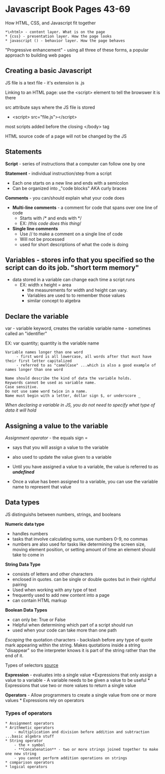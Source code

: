 # Javascript Book Pages 43-69

How HTML, CSS, and Javascript fit together

    *\<html> - content layer. What is on the page
    * {css} - presentation layer. How the page looks
    * javascript () - behavior layer. How the page behaves

"Progressive enhancement" - using all three of these forms, a popular approach to building web pages 

## Creating a basic Javascript

JS file is a text file - it's extension is .js  

Linking to an HTML page: use the \<script> element to tell the browswer it is there

src attribute says where the JS file is stored
*  \<script> src="file.js">\</script>

most scripts added before the closing \</body> tag

HTML source code of a page will not be changed by the JS

## Statements

**Script** - series of instructions that a computer can follow one by one

**Statement** - individual instruction/step from a script
* Each one starts on a new line and ends with a semicolon
* Can be organized into _"code blocks" AKA curly braces

**Comments** - you can/should explain what your code does
* **Multi-line comments** - a comment for code that spans over one line of code
    * Starts with /* and ends with */
    - EX: \/*this code does this thing*/
* **Single line comments**
    * Use // to make a comment on a single line of code
    * Will not be processed 
    * used for short descriptions of what the code is doing

## Variables - stores info that you specified so the script can do its job. "short term memory"
* data stored in a variable can change each time a script runs  
    * EX: width x height = area
        - the measurements for width and height can vary.
        - Variables are used to to remember those values
        - similar concept to algebra

## Declare the variable

var - variable keyword, creates the variable
    variable name - sometimes called an "identifier"

EX: var quantity;
        quantity is the variable name

    Variable names longer than one word 
         - first word is all lowercase, all words after that must have their first letter capitalized
         - referred to as "camelCase" ...which is also a good example of names longer than one word
    
    Name should describe the kind of data the variable holds.
    Keywords cannot be used as variable name.
    Case sensitive.
    Do not use same word twice in a name.
    Name must begin with a letter, dollar sign $, or underscore _
    
_When declaring a variable in JS, you do not need to specify what type of data it will hold_

## Assigning a value to the variable 

_Assignment operator_ - the equals sign =
* says that you will assign a value to the variable
* also used to update the value given to a variable
* Until you have assigned a value to a variable, the value is referred to as **_undefined_**

* Once a value has been assigned to a variable, you can use the variable name to represent that value

## Data types

JS distinguishs between numbers, strings, and booleans

**Numeric data type**
* handles numbers
* tasks that involve calculating sums, use numbers 0-9, no commas
* numbers are also used for tasks like determining the screen size, moving element position, or setting amount of time an element should take to come in

**String Data Type**
* consists of letters and other characters
* enclosed in quotes. can be single or double quotes but in their rightful pairing
* Used when working with any type of text
* frequently used to add new content into a page
* can contain HTML markup


**Boolean Data Types** 
* can only be: True or False
* Helpful when determining which part of a script should run
* used when your code can take more than one path

_Escaping_ the quotation characters - backslash before any type of quote mark appearing within the string. Makes quotations inside a string "disappear" so the interpreter knows it is part of the string rather than the end of it. 

Types of selectors 
    [source](https://www.w3schools.com/css/css_selectors.asp)

**Expression** - evaluates into a single value
    *Expressions that only assign a value to a variable
        - A variable needs to be given a value to be useful
    * Expressions that use two or more values to return a single value

**Operators** - Allow programmers to create a single value from one or more values
    * Expressions rely on operators
### Types of operators
    * Assignment operators
    * Arithmetic operators 
        - multiplication and division before addition and subtraction ...basic algebra stuff
    * String operator
        - the + symbol
        - **Concatenation** - two or more strings joined together to make one new string 
        - you cannot perform addition operations on strings
    * comparison operators
    * logical operators